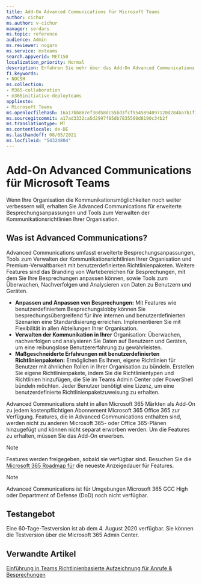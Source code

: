 ```yaml
---
title: Add-On Advanced Communications für Microsoft Teams
author: cichur
ms.author: v-cichur
manager: serdars
ms.topic: reference
audience: Admin
ms.reviewer: nogaro
ms.service: msteams
search.appverid: MET150
localization_priority: Normal
description: Erfahren Sie mehr über das Add-On Advanced Communications für Microsoft Teams.
f1.keywords:
- NOCSH
ms.collection:
- M365-collaboration
- m365initiative-deployteams
appliesto:
- Microsoft Teams
ms.openlocfilehash: 16a17bb867ef30d58dc55bd3fcf9545894097120d284ba7b1f7ac95e177a18fc
ms.sourcegitcommit: a17ad3332ca5d2997f85db7835500d8190c34b2f
ms.translationtype: MT
ms.contentlocale: de-DE
ms.lasthandoff: 08/05/2021
ms.locfileid: "54324804"
---
```

# <a name="advanced-communications-add-on-for-microsoft-teams"></a>Add-On Advanced Communications für Microsoft Teams

Wenn Ihre Organisation die Kommunikationsmöglichkeiten noch weiter verbessern will, erhalten Sie Advanced Communications für erweiterte Besprechungsanpassungen und Tools zum Verwalten der Kommunikationsrichtlinien Ihrer Organisation.

## <a name="what-is-advanced-communications"></a>Was ist Advanced Communications?

Advanced Communications umfasst erweiterte Besprechungsanpassungen, Tools zum Verwalten der Kommunikationsrichtlinien Ihrer Organisation und Premium-Verwaltbarkeit mit benutzerdefinierten Richtlinienpaketen. Weitere Features sind das Branding von Wartebereichen für Besprechungen, mit dem Sie Ihre Besprechungen anpassen können, sowie Tools zum Überwachen, Nachverfolgen und Analysieren von Daten zu Benutzern und Geräten.

- **Anpassen und Anpassen von Besprechungen:** Mit Features wie benutzerdefiniertem Besprechungslobby können Sie besprechungsübergreifend für ihre internen und benutzerdefinierten Szenarien eine Standardisierung erreichen. Implementieren Sie mit Flexibilität in allen Abteilungen Ihrer Organisation.
- **Verwalten der Kommunikation in Ihrer** Organisation: Überwachen, nachverfolgen und analysieren Sie Daten auf Benutzern und Geräten, um eine reibungslose Benutzererfahrung zu gewährleisten.
- **Maßgeschneiderte Erfahrungen mit benutzerdefinierten Richtlinienpaketen:** Ermöglichen Es Ihnen, eigene Richtlinien für Benutzer mit ähnlichen Rollen in Ihrer Organisation zu bündeln. Erstellen Sie eigene Richtlinienpakete, indem Sie die Richtlinientypen und Richtlinien hinzufügen, die Sie im Teams Admin Center oder PowerShell bündeln möchten. Jeder Benutzer benötigt eine Lizenz, um eine benutzerdefinierte Richtlinienpaketzuweisung zu erhalten. 

Advanced Communications steht in allen Microsoft 365 Märkten als Add-On zu jedem kostenpflichtigen Abonnement Microsoft 365 Office 365 zur Verfügung. Features, die in Advanced Communications enthalten sind, werden nicht zu anderen Microsoft 365- oder Office 365-Plänen hinzugefügt und können nicht separat erworben werden. Um die Features zu erhalten, müssen Sie das Add-On erwerben.

> [!NOTE]
> Features werden freigegeben, sobald sie verfügbar sind. Besuchen Sie die [Microsoft 365 Roadmap für](https://www.microsoft.com/microsoft-365/roadmap?filters=Microsoft%20Teams) die neueste Anzeigedauer für Features.

> [!NOTE]
> Advanced Communications ist für Umgebungen Microsoft 365 GCC High oder Department of Defense (DoD) noch nicht verfügbar.

## <a name="trial-offer"></a>Testangebot

Eine 60-Tage-Testversion ist ab dem 4. August 2020 verfügbar. Sie können die Testversion über die Microsoft 365 Admin Center.

## <a name="related-articles"></a>Verwandte Artikel

[Einführung in Teams Richtlinienbasierte Aufzeichnung für Anrufe & Besprechungen](../teams-recording-policy.md)
